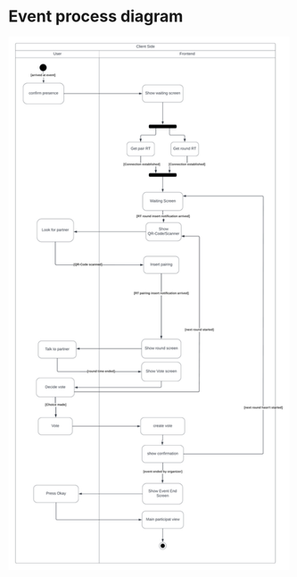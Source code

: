 # Event process diagram

![event-realtime-procedure.png](Event%20process%20diagram%2027a1034939aa484cb761d9725c5a8590/event-realtime-procedure.png)